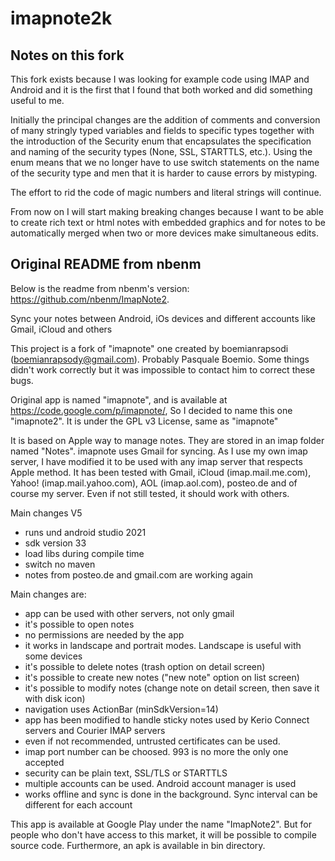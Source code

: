 imapnote2k
==========

Notes on this fork
------------------

This fork exists because I was looking for example code using IMAP and Android and it is the first
that I found that both worked and did something useful to me.

Initially the principal changes are the addition of comments and conversion of many stringly typed
variables and fields to specific types together with the introduction of the Security enum that
encapsulates the specification and naming of the security types (None, SSL, STARTTLS, etc.). Using
the enum means that we no longer have to use switch statements on the name of the security type and
men that it is harder to cause errors by mistyping.

The effort to rid the code of magic numbers and literal strings will continue.

From now on I will start making breaking changes because I want to be able to create rich text or
html notes with embedded graphics and for notes to be automatically merged when two or more devices
make simultaneous edits.

Original README from nbenm
--------------------------

Below is the readme from nbenm's version:
https://github.com/nbenm/ImapNote2.

Sync your notes between Android, iOs devices and different accounts like Gmail, iCloud and others

This project is a fork of "imapnote" one created by boemianrapsodi (boemianrapsody@gmail.com).
Probably Pasquale Boemio. Some things didn't work correctly but it was impossible to contact him to
correct these bugs.

Original app is named "imapnote", and is available at https://code.google.com/p/imapnote/, So I
decided to name this one "imapnote2". It is under the GPL v3 License, same as "imapnote"

It is based on Apple way to manage notes. They are stored in an imap folder named "Notes". imapnote
uses Gmail for syncing. As I use my own imap server, I have modified it to be used with any imap
server that respects Apple method. It has been tested with Gmail, iCloud (imap.mail.me.com),
Yahoo! (imap.mail.yahoo.com), AOL (imap.aol.com), posteo.de and of course my server. Even if not
still tested, it should work with others.

Main changes V5

- runs und android studio 2021
- sdk version 33
- load libs during compile time
- switch no maven
- notes from posteo.de and gmail.com are working again

Main changes are:

- app can be used with other servers, not only gmail
- it's possible to open notes
- no permissions are needed by the app
- it works in landscape and portrait modes. Landscape is useful with some devices
- it's possible to delete notes (trash option on detail screen)
- it's possible to create new notes ("new note" option on list screen)
- it's possible to modify notes (change note on detail screen, then save it with disk icon)
- navigation uses ActionBar (minSdkVersion=14)
- app has been modified to handle sticky notes used by Kerio Connect servers and Courier IMAP servers
- even if not recommended, untrusted certificates can be used.
- imap port number can be choosed. 993 is no more the only one accepted
- security can be plain text, SSL/TLS or STARTTLS
- multiple accounts can be used. Android account manager is used
- works offline and sync is done in the background. Sync interval can be different for each account

This app is available at Google Play under the name "ImapNote2". But for people who don't have access to this market, it will be possible to compile source code. Furthermore, an apk is available in bin directory.
